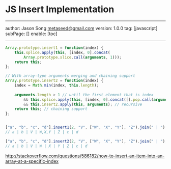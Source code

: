 # JS Insert Implementation
---
author: Jason Song <metaseed@gmail.com>
version: 1.0.0
tag: [javascript]
subPage: []
enable: [toc]

---

```js
Array.prototype.insert1 = function(index) {
    this.splice.apply(this, [index, 0].concat(
        Array.prototype.slice.call(arguments, 1)));
    return this;
};

// With array-type arguments merging and chaining support
Array.prototype.insert2 = function(index) {
    index = Math.min(index, this.length);
    
    arguments.length > 1 // until the first element that is index
        && this.splice.apply(this, [index, 0].concat([].pop.call(arguments))) //Note: every time using the last element of arguments and arguments is changed every time calling pop
        && this.insert2.apply(this, arguments); // recursive
    return this; // chaining support
};


["a", "b", "c", "d"].insert1(2, "V", ["W", "X", "Y"], "Z").join(" | ");
// a | b | V | W,X,Y | Z | c | d

["a", "b", "c", "d"].insert2(2, "V", ["W", "X", "Y"], "Z").join(" | ");
// a | b | V | W | X | Y | Z | c | d

```

http://stackoverflow.com/questions/586182/how-to-insert-an-item-into-an-array-at-a-specific-index

